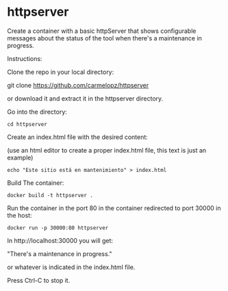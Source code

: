 # httpserver

Create a container with a basic httpServer that shows configurable messages about the status of the tool when there's a maintenance in progress. 

Instructions:

Clone the repo in your local directory:

git clone https://github.com/carmelopz/httpserver

or download it and extract it in the httpserver directory.

Go into the directory:

    cd httpserver

Create an index.html file with the desired content:

(use an html editor to create a proper index.html file, this text is just an example)

    echo "Este sitio está en mantenimiento" > index.html

Build The container:

    docker build -t httpserver .

Run the container in the port 80 in the container redirected to port 30000 in the host:

    docker run -p 30000:80 httpserver

In http://localhost:30000 you will get:

"There's a maintenance in progress." 

or whatever is indicated in the index.html file.

Press Ctrl-C to stop it.

